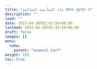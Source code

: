 ```yaml
---
title: "تاء التأنيث الساكنة স্ত্রীবাচক সুকুনযুক্ত তা"
description: ""
lead: ""
date: 2021-04-30T02:43:56+06:00
lastmod: 2021-04-30T02:43:56+06:00
draft: false
images: []
menu: 
  nahw:
    parent: "anwanul_harf"
weight: 150
toc: true
---
```



